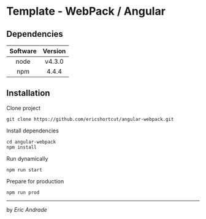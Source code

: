 # Template - WebPack / Angular

## Dependencies

| Software | Version |
| :------: | :-----: |
| node     | v4.3.0  |
| npm      | 4.4.4   |

## Installation

Clone project
```
git clone https://github.com/ericshortcut/angular-webpack.git
```

Install dependencies
```
cd angular-webpack
npm install
```

Run dynamically
```
npm run start
```

Prepare for production
```
npm run prod
```

---
by _Eric Andrade_
